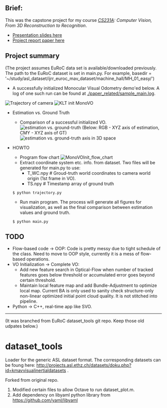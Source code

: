 ## Brief: 
This was the capstone project for my course
_[CS231A](http://web.stanford.edu/class/cs231a/): Computer Vision, From 3D Reconstruction to Recognition_. 

* [Presentation slides here](https://docs.google.com/presentation/d/1grKiimDXM6Rfszo6z3Zg5X653VU50nB1VyK5uZEYOJY/edit?usp=sharing)
* [Project report paper here](./cs231a_project_report_MonoVOInit.pdf)

## Project summary

 (The project assumes EuRoC data set is available/downloaded previously. The path to the EuRoC dataset is set in main.py. For example, basedir = '~/study/asl_dataset/ijrr_euroc_mav_dataset/machine_hall/MH_01_easy/')

* A successfully initialized Monocular Visual Odometry demo'ed below. A log of one such run can be found at [./paper_related/sample_main.log](./paper_related/sample_main.log). 

 
![Trajectory of camera](./sample_log/trajectory.gif) 
![KLT init MonoVO](./sample_log/trajectory_cam.gif)

* Estimation vs. Ground Truth 
	* Comparison of a successful initialized VO. 
![estimation vs. ground-truth](./sample_log/est_vs_gt_3000.png)
(Below: RGB - XYZ axis of estimation, CMY - XYZ axis of GT)
![estimation vs. ground-truth axis in 3D space](./paper_related/est_vs_gt_axis3.png)

* HOWTO
	* Program flow chart
![MonoVOInit_flow_chart](./paper_related/MonoVOInit_diagram.png)
	* Extract coordinate system etc. info. from dataset. Two files will be generated for main.py to use:
		* T_WC.npy # Groud-truth world coordinates to camera world origin (1st frame in VO).
		* TS.npy # Timestamp array of ground truth
		
	`$ python trajectory.py
	`

	* Run main program. The process will generate all figures for visualization, as well as the final comparison between estimation values and ground truth. 

	`$ python main.py
	`

## TODO
* Flow-based code -> OOP: Code is pretty messy due to tight schedule of the class. Need to move to OOP style, currently it is a mess of flow-based operations. 
* VO Initialization -> Complete VO: 
	* Add new feature search in Optical-Flow when number of tracked features goes below threshold or accumulated error goes beyond certain threshold. 
	* Maintain local feature map and add Bundle-Adjustment to optimize local map. Current BA is only used to sanity check structure-only non-linear optimized initial point cloud quality. It is not stitched into pipeline. 
* Python -> C++, real-time app like SVO. 

------------------------------
(It was branched from EuRoC dataset_tools git repo. Keep those old udpates below.)
# dataset_tools
Loader for the generic ASL dataset format. The corresponding datasets can be foung here: http://projects.asl.ethz.ch/datasets/doku.php?id=kmavvisualinertialdatasets .

Forked from original repo.
1. Modified certain files to allow Octave to run dataset_plot.m.
2. Add dependency on libyaml python library from https://github.com/yaml/libyaml
